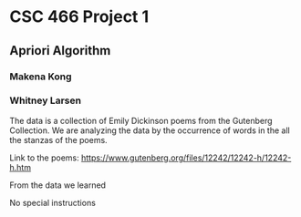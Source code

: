 # CSC 466 Project 1
## Apriori Algorithm

### Makena Kong
### Whitney Larsen

The data is a collection of Emily Dickinson poems from the Gutenberg Collection.
We are analyzing the data by the occurrence of words in the all the stanzas of the
poems.

Link to the poems:
https://www.gutenberg.org/files/12242/12242-h/12242-h.htm

From the data we learned

No special instructions

###
